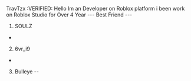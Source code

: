 TravTzx :VERIFIED: 
Hello Im an Developer on Roblox platform i been work on Roblox Studio for Over 4 Year 
--- Best Friend ---
1. SOULZ
-
2. 6vr_i9
-
3. Bulleye
--
